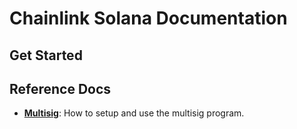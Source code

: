# Chainlink Solana Documentation

## Get Started

## Reference Docs

- **[Multisig](./multisig/)**: How to setup and use the multisig program.
